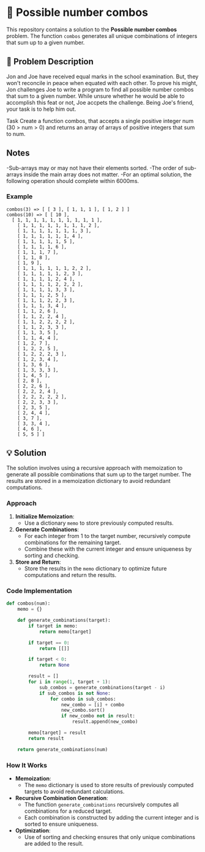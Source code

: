 # 🔢 Possible number combos

This repository contains a solution to the **Possible number combos** problem. The function `combos` generates all unique combinations of integers that sum up to a given number.

## 📝 Problem Description

Jon and Joe have received equal marks in the school examination. But, they won't reconcile in peace when equated with each other. To prove his might, Jon challenges Joe to write a program to find all possible number combos that sum to a given number. While unsure whether he would be able to accomplish this feat or not, Joe accpets the challenge. Being Joe's friend, your task is to help him out.

Task
Create a function combos, that accepts a single positive integer num (30 > num > 0) and returns an array of arrays of positive integers that sum to num.

## Notes
-Sub-arrays may or may not have their elements sorted.
-The order of sub-arrays inside the main array does not matter.
-For an optimal solution, the following operation should complete within 6000ms.
### Example

```
combos(3) => [ [ 3 ], [ 1, 1, 1 ], [ 1, 2 ] ]
combos(10) => [ [ 10 ],
  [ 1, 1, 1, 1, 1, 1, 1, 1, 1, 1 ],
    [ 1, 1, 1, 1, 1, 1, 1, 1, 2 ],
    [ 1, 1, 1, 1, 1, 1, 1, 3 ],
    [ 1, 1, 1, 1, 1, 1, 4 ],
    [ 1, 1, 1, 1, 1, 5 ],
    [ 1, 1, 1, 1, 6 ],
    [ 1, 1, 1, 7 ],
    [ 1, 1, 8 ],
    [ 1, 9 ],
    [ 1, 1, 1, 1, 1, 1, 2, 2 ],
    [ 1, 1, 1, 1, 1, 2, 3 ],
    [ 1, 1, 1, 1, 2, 4 ],
    [ 1, 1, 1, 1, 2, 2, 2 ],
    [ 1, 1, 1, 1, 3, 3 ],
    [ 1, 1, 1, 2, 5 ],
    [ 1, 1, 1, 2, 2, 3 ],
    [ 1, 1, 1, 3, 4 ],
    [ 1, 1, 2, 6 ],
    [ 1, 1, 2, 2, 4 ],
    [ 1, 1, 2, 2, 2, 2 ],
    [ 1, 1, 2, 3, 3 ],
    [ 1, 1, 3, 5 ],
    [ 1, 1, 4, 4 ],
    [ 1, 2, 7 ],
    [ 1, 2, 2, 5 ],
    [ 1, 2, 2, 2, 3 ],
    [ 1, 2, 3, 4 ],
    [ 1, 3, 6 ],
    [ 1, 3, 3, 3 ],
    [ 1, 4, 5 ],
    [ 2, 8 ],
    [ 2, 2, 6 ],
    [ 2, 2, 2, 4 ],
    [ 2, 2, 2, 2, 2 ],
    [ 2, 2, 3, 3 ],
    [ 2, 3, 5 ],
    [ 2, 4, 4 ],
    [ 3, 7 ],
    [ 3, 3, 4 ],
    [ 4, 6 ],
    [ 5, 5 ] ]
```

## 💡 Solution

The solution involves using a recursive approach with memoization to generate all possible combinations that sum up to the target number. The results are stored in a memoization dictionary to avoid redundant computations.

### Approach

1. **Initialize Memoization**:
   - Use a dictionary `memo` to store previously computed results.
2. **Generate Combinations**:
   - For each integer from 1 to the target number, recursively compute combinations for the remaining target.
   - Combine these with the current integer and ensure uniqueness by sorting and checking.
3. **Store and Return**:
   - Store the results in the `memo` dictionary to optimize future computations and return the results.

### Code Implementation

```python
def combos(num):
    memo = {}

    def generate_combinations(target):
        if target in memo:
            return memo[target]

        if target == 0:
            return [[]]

        if target < 0:
            return None

        result = []
        for i in range(1, target + 1):
            sub_combos = generate_combinations(target - i)
            if sub_combos is not None:
                for combo in sub_combos:
                    new_combo = [i] + combo
                    new_combo.sort()
                    if new_combo not in result:
                        result.append(new_combo)

        memo[target] = result
        return result

    return generate_combinations(num)
```

### How It Works

- **Memoization**:
  - The `memo` dictionary is used to store results of previously computed targets to avoid redundant calculations.
- **Recursive Combination Generation**:
  - The function `generate_combinations` recursively computes all combinations for a reduced target.
  - Each combination is constructed by adding the current integer and is sorted to ensure uniqueness.
- **Optimization**:
  - Use of sorting and checking ensures that only unique combinations are added to the result.
